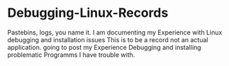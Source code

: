 # Debugging-Linux-Records
Pastebins, logs, you name it. I am documenting my Experience with Linux debugging and installation issues
This is to be a record not an actual application. going to post my Experience Debugging and installing problematic Programms I have trouble with.
